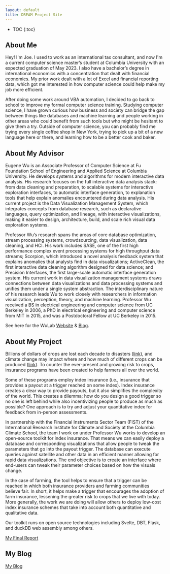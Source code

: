 ```yaml
---
layout: default
title: DREAM Project Site
---
```


* TOC
{:toc}

## About Me

Hey! I'm Joe. I used to work as an international tax consultant, and now I'm a current computer science master’s student at Columbia University with an expected graduation of May 2023. I also have a bachelor’s degree in international economics with a concentration that dealt with financial economics. My prior work dealt with a lot of Excel and financial reporting data, which got me interested in how computer science could help make my job more efficient.

After doing some work around VBA automation, I decided to go back to school to improve my formal computer science training. Studying computer science, I have grown curious how business and society can bridge the gap between things like databases and machine learning and people working in other areas who could benefit from such tools but who might be hesitant to give them a try. Outside of computer science, you can probably find me trying every single coffee shop in New York, trying to pick up a bit of a new language here or there, and learning how to be a better cook and baker.
## About My Advisor

Eugene Wu is an Associate Professor of Computer Science at Fu Foundation School of Engineering and Applied Science at Columbia University. He develops systems and algorithms for modern interactive data analysis. His research focuses on the full interactive data analysis stack: from data cleaning and preparation, to scalable systems for interactive exploration interfaces, to automatic interface generation, to explanation tools that help explain anomalies encountered during data analysis.  His current project is the Data Visualization Management System, which integrates concepts from database research, such as declarative languages, query optimization, and lineage, with interactive visualizations, making it easier to design, architecture, build, and scale rich visual data exploration systems.

Professor Wu’s research spans the areas of core database optimization, stream processing systems, crowdsourcing, data visualization, data cleaning, and HCI.  His work includes SASE, one of the first high performance complex event processing systems for high throughput data streams; Scorpion, which introduced a novel analysis feedback system that explains anomalies that analysts find in data visualizations; ActiveClean, the first interactive data cleaning algorithm designed for data science; and Precision Interfaces, the first large-scale automatic interface generation system.  His current work in data visualization management systems draws connections between data visualizations and data processing systems and unifies them under a single system abstraction. The interdisciplinary nature of his research leads Wu to work closely with researchers in information visualization, perception, theory, and machine learning.
Professor Wu received a BS in electrical engineering and computer science from UC Berkeley in 2006, a PhD in electrical engineering and computer science from MIT in 2015, and was a Postdoctoral Fellow at UC Berkeley in 2015.

See here for the WuLab [Website](https://cudbg.github.io/lab/) & [Blog](https://medium.com/thewulab).

## About My Project

Billions of dollars of crops are lost each decade to disasters ([link](https://www.fao.org/resources/digital-reports/disasters-in-agriculture/en/)), and climate change may impact where and how much of different crops can be produced ([link](https://climate.nasa.gov/news/3124/global-climate-change-impact-on-crops-expected-within-10-years-nasa-study-finds/)). To counter the ever-present and growing risk to crops, insurance programs have been created to help farmers all over the world. 

Some of these programs employ index insurance (i.e., insurance that provides a payout at a trigger reached on some index). Index insurance creates a clear way to provide payouts, but it also simplifies the complexity of the world. This creates a dilemma; how do you design a good trigger so no one is left behind while also incentivizing people to produce as much as possible? One approach is to try and adjust your quantitative index for feedback from in-person assessments.  

In partnership with the Financial Instruments Sector Team (FIST) of the International Research Institute for Climate and Society at the Columbia Climate School, the team I work on under Professor Wu works to develop an open-source toolkit for index insurance. That means we can easily deploy a database and corresponding visualizations that allow people to tweak the parameters that go into the payout trigger. The database can execute queries against satellite and other data in an efficient manner allowing for rapid data visualizations. The end objective is to create an interface where end-users can tweak their parameter choices based on how the visuals change. 

In the case of farming, the tool helps to ensure that a trigger can be reached in which both insurance providers and farming communities believe fair. In short, it helps make a trigger that encourages the adoption of farm insurance, lessening the greater risk to crops that we live with today. More generally, the work we are doing will allow others to deploy low-cost index insurance schemes that take into account both quantitative and qualitative data. 

Our toolkit runs on open source technologies including Svelte, DBT, Flask, and duckDB web assembly among others.

[My Final Report](files/finalreport.pdf)

## My Blog

[My Blog](blog.html)
